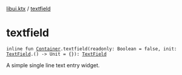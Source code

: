 [libui.ktx](index.md) / [textfield](./textfield.md)

# textfield

`inline fun `[`Container`](-container/index.md)`.textfield(readonly: Boolean = false, init: `[`TextField`](-text-field/index.md)`.() -> Unit = {}): `[`TextField`](-text-field/index.md)

A simple single line text entry widget.

